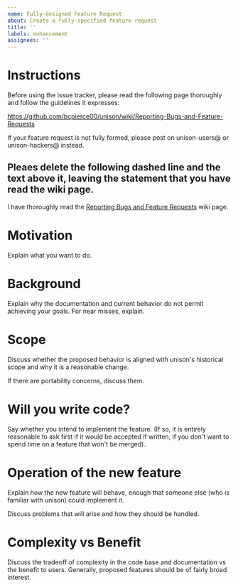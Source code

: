 ```yaml
---
name: Fully-designed Feature Request
about: Create a fully-specified feature request
title: ''
labels: enhancement
assignees: ''
---
```


# Instructions

Before using the issue tracker, please read the following page
thoroughly and follow the guidelines it expresses:

https://github.com/bcpierce00/unison/wiki/Reporting-Bugs-and-Feature-Requests

If your feature request is not fully formed, please post on
unison-users@ or unison-hackers@ instead.

Pleaes delete the following dashed line and the text above it, leaving the
statement that you have read the wiki page.
----------------------------------------
I have thoroughly read the [Reporting Bugs and Feature Requests](https://github.com/bcpierce00/unison/wiki/Reporting-Bugs-and-Feature-Requests) wiki page.

# Motivation

Explain what you want to do.

# Background

Explain why the documentation and current behavior do not permit
achieving your goals.  For near misses, explain.

# Scope

Discuss whether the proposed behavior is aligned with unison's historical scope and why it is a reasonable change.

If there are portability concerns, discuss them.

# Will you write code?

Say whether you intend to implement the feature.  (If so, it is
entirely reasonable to ask first if it would be accepted if written,
if you don't want to spend time on a feature that won't be merged).

# Operation of the new feature

Explain how the new feature will behave, enough that someone else (who
is familiar with unison) could implement it.

Discuss problems that will arise and how they should be handled.

# Complexity vs Benefit

Discuss the tradeoff of complexity in the code base and documentation
vs the benefit to users.  Generally, proposed features should be of
fairly broad interest.

